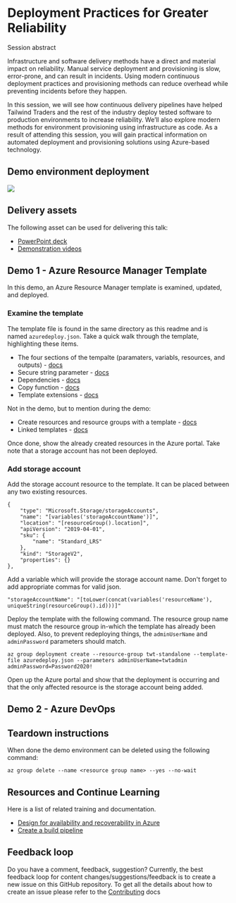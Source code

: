 # Deployment Practices for Greater Reliability

Session abstract

Infrastructure and software delivery methods have a direct and material impact on reliability. Manual service deployment and provisioning is slow, error-prone, and can result in incidents. Using modern continuous deployment practices and provisioning methods can reduce overhead while preventing incidents before they happen.

In this session, we will see how continuous delivery pipelines have helped Tailwind Traders and the rest of the industry deploy tested software to production environments to increase reliability. We’ll also explore modern methods for environment provisioning using infrastructure as code. As a result of attending this session, you will gain practical information on automated deployment and provisioning solutions using Azure-based technology.

## Demo environment deployment

<a href="https://portal.azure.com/#create/Microsoft.Template/uri/https%3A%2F%2Fraw.githubusercontent.com%2Fmicrosoft%2Fignite-learning-paths%2Fmaster%2Fops%2Fops40%2Fdeployment%2Fazuredeploy.json" target="_blank">
 <img src="http://azuredeploy.net/deploybutton.png"/>
</a>

## Delivery assets

The following asset can be used for delivering this talk:

- [PowerPoint deck]()
- [Demonstration videos]()

## Demo 1 - Azure Resource Manager Template

In this demo, an Azure Resource Manager template is examined, updated, and deployed.

### Examine the template

The template file is found in the same directory as this readme and is named `azuredeploy.json`. Take a quick walk through the template, highlighting these items.

- The four sections of the tempalte (paramaters, variabls, resources, and outputs) - [docs](https://docs.microsoft.com/en-us/azure/azure-resource-manager/resource-group-authoring-templates)
- Secure string parameter - [docs](https://docs.microsoft.com/en-us/azure/azure-resource-manager/template-best-practices#security-recommendations-for-parameters)
- Dependencies - [docs](https://docs.microsoft.com/en-us/azure/azure-resource-manager/resource-group-define-dependencies#reference-and-list-functions)
- Copy function - [docs](https://docs.microsoft.com/en-us/azure/azure-resource-manager/resource-group-create-multiple)
- Template extensions - [docs](https://docs.microsoft.com/en-us/azure/azure-resource-manager/resource-manager-use-extensions)

Not in the demo, but to mention during the demo:

- Create resources and resource groups with a template - [docs](https://docs.microsoft.com/en-us/azure/azure-resource-manager/deploy-to-subscription)
- Linked templates - [docs](https://docs.microsoft.com/en-us/azure/azure-resource-manager/resource-group-linked-templates)

Once done, show the already created resources in the Azure portal. Take note that a storage account has not been deployed.

### Add storage account

Add the storage account resource to the template. It can be placed between any two existing resources.

```
{
    "type": "Microsoft.Storage/storageAccounts",
    "name": "[variables('storageAccountName')]",
    "location": "[resourceGroup().location]",
    "apiVersion": "2019-04-01",
    "sku": {
        "name": "Standard_LRS"
    },
    "kind": "StorageV2",
    "properties": {}
},
```

Add a variable which will provide the storage account name. Don't forget to add appropriate commas for valid json.

```
"storageAccountName": "[toLower(concat(variables('resourceName'), uniqueString(resourceGroup().id)))]"
```

Deploy the template with the following command. The resource group name must match the resource group in-which the template has already been deployed. Also, to prevent redeploying things, the `adminUserName` and `adminPassword` parameters should match.

```
az group deployment create --resource-group twt-standalone --template-file azuredeploy.json --parameters adminUserName=twtadmin adminPassword=Password2020!
```

Open up the Azure portal and show that the deployment is occurring and that the only affected resource is the storage account being added.

## Demo 2 - Azure DevOps

<TODO>

## Teardown instructions

When done the demo environment can be deleted using the following command:

```
az group delete --name <resource group name> --yes --no-wait
```

## Resources and Continue Learning

Here is a list of related training and documentation.

- [Design for availability and recoverability in Azure](https://docs.microsoft.com/en-us/learn/modules/design-for-availability-and-recoverability-in-azure/)
- [Create a build pipeline](https://docs.microsoft.com/en-us/learn/modules/create-a-build-pipeline/)

## Feedback loop

Do you have a comment, feedback, suggestion? Currently, the best feedback loop for content changes/suggestions/feedback is to create a new issue on this GitHub repository. To get all the details about how to create an issue please refer to the [Contributing](../../contributing.md) docs